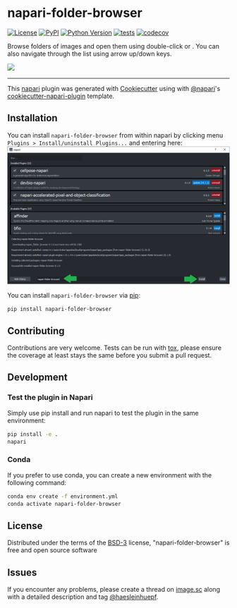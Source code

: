 # napari-folder-browser

[![License](https://img.shields.io/pypi/l/napari-folder-browser.svg?color=green)](https://github.com/haesleinhuepf/napari-folder-browser/raw/master/LICENSE)
[![PyPI](https://img.shields.io/pypi/v/napari-folder-browser.svg?color=green)](https://pypi.org/project/napari-folder-browser)
[![Python Version](https://img.shields.io/pypi/pyversions/napari-folder-browser.svg?color=green)](https://python.org)
[![tests](https://github.com/haesleinhuepf/napari-folder-browser/workflows/tests/badge.svg)](https://github.com/haesleinhuepf/napari-folder-browser/actions)
[![codecov](https://codecov.io/gh/haesleinhuepf/napari-folder-browser/branch/master/graph/badge.svg)](https://codecov.io/gh/haesleinhuepf/napari-folder-browser)

Browse folders of images and open them using double-click or <ENTER>. You can also navigate through the list using arrow up/down keys.

![](https://github.com/haesleinhuepf/napari-folder-browser/raw/main/docs/napari-folder-browser.gif)

----------------------------------

This [napari] plugin was generated with [Cookiecutter] using with [@napari]'s [cookiecutter-napari-plugin] template.

## Installation

You can install `napari-folder-browser` from within napari by clicking menu `Plugins > Install/uninstall Plugins...` and entering here:
![img.png](https://github.com/haesleinhuepf/napari-folder-browser/raw/main/docs/install.png)

You can install `napari-folder-browser` via [pip]:

    pip install napari-folder-browser

## Contributing

Contributions are very welcome. Tests can be run with [tox], please ensure
the coverage at least stays the same before you submit a pull request.

## Development
### Test the plugin in Napari
Simply use pip install and run napari to test the plugin in the same environment:
```bash
pip install -e .
napari
```

### Conda
If you prefer to use conda, you can create a new environment with the following command:
```bash
conda env create -f environment.yml
conda activate napari-folder-browser
```

## License

Distributed under the terms of the [BSD-3] license,
"napari-folder-browser" is free and open source software

## Issues

If you encounter any problems, please create a thread on [image.sc] along with a detailed description and tag [@haesleinhuepf].

[napari]: https://github.com/napari/napari
[Cookiecutter]: https://github.com/audreyr/cookiecutter
[@napari]: https://github.com/napari
[MIT]: http://opensource.org/licenses/MIT
[BSD-3]: http://opensource.org/licenses/BSD-3-Clause
[GNU GPL v3.0]: http://www.gnu.org/licenses/gpl-3.0.txt
[GNU LGPL v3.0]: http://www.gnu.org/licenses/lgpl-3.0.txt
[Apache Software License 2.0]: http://www.apache.org/licenses/LICENSE-2.0
[Mozilla Public License 2.0]: https://www.mozilla.org/media/MPL/2.0/index.txt
[cookiecutter-napari-plugin]: https://github.com/napari/cookiecutter-napari-plugin

[file an issue]: https://github.com/haesleinhuepf/napari-folder-browser/issues

[napari]: https://github.com/napari/napari
[tox]: https://tox.readthedocs.io/en/latest/
[pip]: https://pypi.org/project/pip/
[PyPI]: https://pypi.org/
[image.sc]: https://image.sc
[@haesleinhuepf]: https://twitter.com/haesleinhuepf


